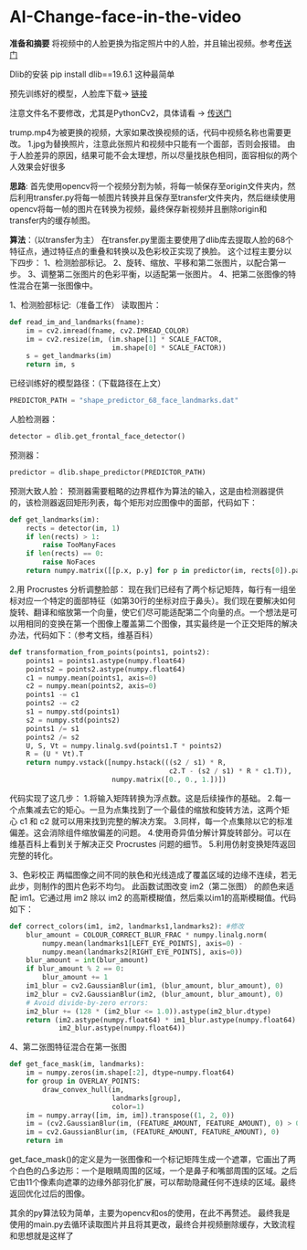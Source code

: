 # AI-Change-face-in-the-video
**准备和摘要**
将视频中的人脸更换为指定照片中的人脸，并且输出视频。参考[传送门](https://github.com/matthewearl/faceswap/blob/master/faceswap.py)

Dlib的安装  pip install dlib==19.6.1  这种最简单

预先训练好的模型，人脸库下载-> <a href="http://sourceforge.net/projects/dclib/files/dlib/v18.10/shape_predictor_68_face_landmarks.dat.bz2
">链接</a>

注意文件名不要修改，尤其是PythonCv2，具体请看 -> <a href="https://stackoverflow.com/questions/48250703/python-attributeerror-module-cv2-has-no-attribute-videocapture?rq=1">传送门</a>

trump.mp4为被更换的视频，大家如果改换视频的话，代码中视频名称也需要更改。
1.jpg为替换照片，注意此张照片和视频中只能有一个面部，否则会报错。
由于人脸差异的原因，结果可能不会太理想，所以尽量找肤色相同，面容相似的两个人效果会好很多

**思路**:
	首先使用opencv将一个视频分割为帧，将每一帧保存至origin文件夹内，然后利用transfer.py将每一帧图片转换并且保存至transfer文件夹内，然后继续使用opencv将每一帧的图片在转换为视频，最终保存新视频并且删除origin和 transfer内的缓存帧图。

**算法**：（以transfer为主）
	在transfer.py里面主要使用了dlib库去提取人脸的68个特征点，通过特征点的重叠和转换以及色彩校正实现了换脸。
这个过程主要分以下四步：
1、检测脸部标记。
2、旋转、缩放、平移和第二张图片，以配合第一步。
3、调整第二张图片的色彩平衡，以适配第一张图片。
4、把第二张图像的特性混合在第一张图像中。

1、检测脸部标记:（准备工作）
	读取图片：
```python
def read_im_and_landmarks(fname):
    im = cv2.imread(fname, cv2.IMREAD_COLOR)
    im = cv2.resize(im, (im.shape[1] * SCALE_FACTOR,
                         im.shape[0] * SCALE_FACTOR))
    s = get_landmarks(im)
    return im, s
```
已经训练好的模型路径：（下载路径在上文）
```python
PREDICTOR_PATH = "shape_predictor_68_face_landmarks.dat"
```

人脸检测器：
```python
detector = dlib.get_frontal_face_detector()
```
预测器：
```python
predictor = dlib.shape_predictor(PREDICTOR_PATH)
```

预测大致人脸：
预测器需要粗略的边界框作为算法的输入，这是由检测器提供的，该检测器返回矩形列表，每个矩形对应图像中的面部，代码如下：

```python
def get_landmarks(im):
    rects = detector(im, 1)
    if len(rects) > 1:
        raise TooManyFaces
    if len(rects) == 0:
        raise NoFaces
    return numpy.matrix([[p.x, p.y] for p in predictor(im, rects[0]).parts()])
```

2.用 Procrustes 分析调整脸部：
现在我们已经有了两个标记矩阵，每行有一组坐标对应一个特定的面部特征（如第30行的坐标对应于鼻头）。我们现在要解决如何旋转、翻译和缩放第一个向量，使它们尽可能适配第二个向量的点。一个想法是可以用相同的变换在第一个图像上覆盖第二个图像，其实最终是一个正交矩阵的解决办法，代码如下：（参考文档，维基百科）
```python
def transformation_from_points(points1, points2):
    points1 = points1.astype(numpy.float64)
    points2 = points2.astype(numpy.float64)
    c1 = numpy.mean(points1, axis=0)
    c2 = numpy.mean(points2, axis=0)
    points1 -= c1
    points2 -= c2
    s1 = numpy.std(points1)
    s2 = numpy.std(points2)
    points1 /= s1
    points2 /= s2
    U, S, Vt = numpy.linalg.svd(points1.T * points2)
    R = (U * Vt).T
    return numpy.vstack([numpy.hstack(((s2 / s1) * R,
                                       c2.T - (s2 / s1) * R * c1.T)),
                         numpy.matrix([0., 0., 1.])])
```

代码实现了这几步：
1.将输入矩阵转换为浮点数。这是后续操作的基础。
2.每一个点集减去它的矩心。一旦为点集找到了一个最佳的缩放和旋转方法，这两个矩心 c1 和 c2 就可以用来找到完整的解决方案。
3.同样，每一个点集除以它的标准偏差。这会消除组件缩放偏差的问题。
4.使用奇异值分解计算旋转部分。可以在维基百科上看到关于解决正交 Procrustes 问题的细节。
5.利用仿射变换矩阵返回完整的转化。


3、色彩校正
	两幅图像之间不同的肤色和光线造成了覆盖区域的边缘不连续，若无此步，则制作的图片色彩不均匀。
此函数试图改变 im2（第二张图） 的颜色来适配 im1。它通过用 im2 除以 im2 的高斯模糊值，然后乘以im1的高斯模糊值。代码如下：

```python
def correct_colors(im1, im2, landmarks1,landmarks2): #修改
    blur_amount = COLOUR_CORRECT_BLUR_FRAC * numpy.linalg.norm(
        numpy.mean(landmarks1[LEFT_EYE_POINTS], axis=0) -
        numpy.mean(landmarks2[RIGHT_EYE_POINTS], axis=0))
    blur_amount = int(blur_amount)
    if blur_amount % 2 == 0:
        blur_amount += 1
    im1_blur = cv2.GaussianBlur(im1, (blur_amount, blur_amount), 0)
    im2_blur = cv2.GaussianBlur(im2, (blur_amount, blur_amount), 0)
    # Avoid divide-by-zero errors:
    im2_blur += (128 * (im2_blur <= 1.0)).astype(im2_blur.dtype)
    return (im2.astype(numpy.float64) * im1_blur.astype(numpy.float64) /
            im2_blur.astype(numpy.float64))
```
	
4、第二张图特征混合在第一张图

```python
def get_face_mask(im, landmarks):
    im = numpy.zeros(im.shape[:2], dtype=numpy.float64)
    for group in OVERLAY_POINTS:
        draw_convex_hull(im,
                         landmarks[group],
                         color=1)
    im = numpy.array([im, im, im]).transpose((1, 2, 0))
    im = (cv2.GaussianBlur(im, (FEATURE_AMOUNT, FEATURE_AMOUNT), 0) > 0) * 1.0
    im = cv2.GaussianBlur(im, (FEATURE_AMOUNT, FEATURE_AMOUNT), 0)
    return im
```

get_face_mask()的定义是为一张图像和一个标记矩阵生成一个遮罩，它画出了两个白色的凸多边形：一个是眼睛周围的区域，一个是鼻子和嘴部周围的区域。之后它由11个像素向遮罩的边缘外部羽化扩展，可以帮助隐藏任何不连续的区域。最终返回优化过后的图像。

其余的py算法较为简单，主要为opencv和os的使用，在此不再赘述。
最终我是使用的main.py去循环读取图片并且将其更改，最终合并视频删除缓存，大致流程和思想就是这样了

